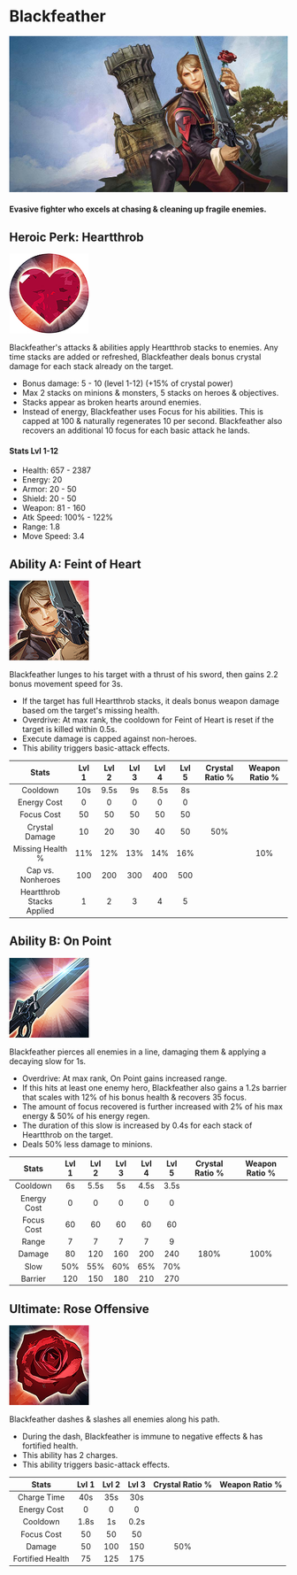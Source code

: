 # Blackfeather

![](../../.gitbook/assets/image%20%28175%29.png)

#### Evasive fighter who excels at chasing & cleaning up fragile enemies.

## Heroic Perk: Heartthrob

![Heartthrob](../../.gitbook/assets/image%20%2834%29.png)

Blackfeather's attacks & abilities apply Heartthrob stacks to enemies. Any time stacks are added or refreshed, Blackfeather deals bonus crystal damage for each stack already on the target.

* Bonus damage: 5 - 10 \(level 1-12\) \(+15% of crystal power\)
* Max 2 stacks on minions & monsters, 5 stacks on heroes & objectives.
* Stacks appear as broken hearts around enemies.
* Instead of energy, Blackfeather uses Focus for his abilities. This is capped at 100 & naturally regenerates 10 per second. Blackfeather also recovers an additional 10 focus for each basic attack he lands.

#### Stats Lvl 1-12

* Health: 657 - 2387
* Energy: 20
* Armor: 20 - 50
* Shield: 20 - 50
* Weapon: 81 - 160
* Atk Speed: 100% - 122%
* Range: 1.8
* Move Speed: 3.4

## Ability A: Feint of Heart

![Feint of Heart](../../.gitbook/assets/image%20%28120%29.png)

Blackfeather lunges to his target with a thrust of his sword, then gains 2.2 bonus movement speed for 3s.

* If the target has full Heartthrob stacks, it deals bonus weapon damage based om the target's missing health.
* Overdrive: At max rank, the cooldown for Feint of Heart is reset if the target is killed within 0.5s.
* Execute damage is capped against non-heroes.
* This ability triggers basic-attack effects.

| Stats | Lvl 1 | Lvl 2 | Lvl 3 | Lvl 4 | Lvl 5 | Crystal      Ratio % | Weapon     Ratio % |
| :---: | :---: | :---: | :---: | :---: | :---: | :---: | :---: |
| Cooldown | 10s | 9.5s | 9s | 8.5s | 8s |  |  |
| Energy       Cost | 0 | 0 | 0 | 0 | 0 |  |  |
| Focus Cost | 50 | 50 | 50 | 50 | 50 |  |  |
| Crystal       Damage | 10 | 20 | 30 | 40 | 50 | 50% |  |
| Missing     Health % | 11% | 12% | 13% | 14% | 16% |  | 10% |
| Cap vs.      Nonheroes | 100 | 200 | 300 | 400 | 500 |  |  |
| Heartthrob Stacks      Applied | 1 | 2 | 3 | 4 | 5 |  |  |

## Ability B: On Point

![On Point](../../.gitbook/assets/image%20%28162%29.png)

Blackfeather pierces all enemies in a line, damaging them & applying a decaying slow for 1s.

* Overdrive: At max rank, On Point gains increased range.
* If this hits at least one enemy hero, Blackfeather also gains a 1.2s barrier that scales with 12% of his bonus health & recovers 35 focus.
* The amount of focus recovered is further increased with 2% of his max energy & 50% of his energy regen.
* The duration of this slow is increased by 0.4s for each stack of Heartthrob on the target.
* Deals 50% less damage to minions.

| Stats | Lvl 1 | Lvl 2 | Lvl 3 | Lvl 4 | Lvl 5 | Crystal      Ratio % | Weapon     Ratio % |
| :---: | :---: | :---: | :---: | :---: | :---: | :---: | :---: |
| Cooldown | 6s | 5.5s | 5s | 4.5s | 3.5s |  |  |
| Energy       Cost | 0 | 0 | 0 | 0 | 0 |  |  |
| Focus Cost | 60 | 60 | 60 | 60 | 60 |  |  |
| Range | 7 | 7 | 7 | 7 | 9 |  |  |
| Damage | 80 | 120 | 160 | 200 | 240 | 180% | 100% |
| Slow | 50% | 55% | 60% | 65% | 70% |  |  |
| Barrier | 120 | 150 | 180 | 210 | 270 |  |  |

## Ultimate: Rose Offensive

![Rose Offensive](../../.gitbook/assets/image%20%28202%29.png)

Blackfeather dashes & slashes all enemies along his path.

* During the dash, Blackfeather is immune to negative effects & has fortified health.
* This ability has 2 charges.
* This ability triggers basic-attack effects.

| Stats | Lvl 1 | Lvl 2 | Lvl 3 | Crystal Ratio % | Weapon Ratio % |
| :---: | :---: | :---: | :---: | :---: | :---: |
| Charge Time | 40s | 35s | 30s |  |  |
| Energy Cost | 0 | 0 | 0 |  |  |
| Cooldown | 1.8s | 1s | 0.2s |  |  |
| Focus Cost | 50 | 50 | 50 |  |  |
| Damage | 50 | 100 | 150 | 50% |  |
| Fortified Health | 75 | 125 | 175 |  |  |

